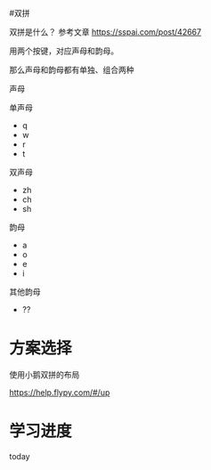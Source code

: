 #双拼


双拼是什么？
参考文章
https://sspai.com/post/42667

用两个按键，对应声母和韵母。


那么声母和韵母都有单独、组合两种


声母

单声母
- q
- w
- r
- t

双声母
- zh
- ch
- sh



韵母
- a
- o
- e
- i


其他韵母
- ??

# 方案选择
使用小鹅双拼的布局

https://help.flypy.com/#/up
# 学习进度

today


